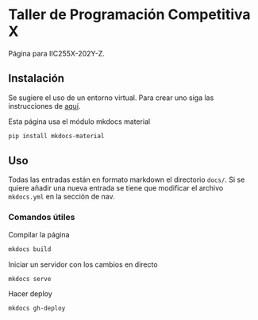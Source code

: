 # Taller de Programación Competitiva X

Página para IIC255X-202Y-Z.

## Instalación

Se sugiere el uso de un entorno virtual. Para crear uno siga las instrucciones de [aquí](https://packaging.python.org/en/latest/guides/installing-using-pip-and-virtual-environments/).

Esta página usa el módulo mkdocs material

```bash
pip install mkdocs-material
```

## Uso

Todas las entradas están en formato markdown el directorio `docs/`. Si se quiere añadir una nueva entrada se tiene que modificar el archivo `mkdocs.yml` en la sección de nav.

### Comandos útiles

Compilar la página

```bash
mkdocs build
```

Iniciar un servidor con los cambios en directo

```bash
mkdocs serve
```

Hacer deploy

```bash
mkdocs gh-deploy
```
